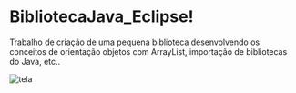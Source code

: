 # BibliotecaJava_Eclipse!

Trabalho de criação de uma pequena biblioteca desenvolvendo os conceitos de orientação objetos com ArrayList, importação de bibliotecas do Java, etc..

![tela](https://user-images.githubusercontent.com/112344339/231773874-9f0eb43d-8989-40a7-82e0-c9cb5f93635b.png)
